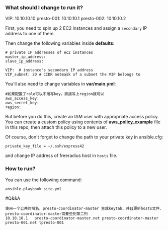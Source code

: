 ### What should I change to run it?




VIP: 10.10.10.10
presto-001: 10.10.10.1
presto-002: 10.10.10.2


First, you need to spin up 2 EC2 instances and assign a ```secondary``` IP address to one of them.

Then change the following variables inside **defaults**:
```
# private IP addresses of ec2 instances
master_ip_address:
slave_ip_address:

VIP:  # instance's secondary IP address
VIP_subnet: 20 # CIDR netmask of a subnet the VIP belongs to
```
You'll also need to change variables in **var/main.yml**:
```
#如果配置了role可以不用写key，直接写上region就可以
aws_access_key:
aws_secret_key:
region:
```
But before you do this, create an IAM user with appropriate access policy. You can create a custom policy using contents of **aws_policy_example** file in this repo, then attach this policy to a new user.

Of course, don't forget to change the path to your private key in ansible.cfg:
```
private_key_file = ~/.ssh/express42
```
and change IP address of freeradius host in ```hosts``` file.

### How to run?

You can use the following command:
```
ansible-playbook site.yml
```




#Q&&A 

```
使用一个公共的域名，presto-coordinator-master 生成keytab，并且更新hosts文件.  presto-coordinator-master需要些到第二列
10.10.10.1   presto-coordinator-master.net presto-coordinator-master presto-001.net tpresto-001

```